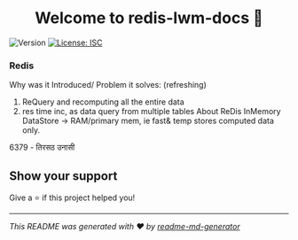 <h1 align="center">Welcome to redis-lwm-docs 👋</h1>
<p>
  <img alt="Version" src="https://img.shields.io/badge/version-1.0.0-blue.svg?cacheSeconds=2592000" />
  <a href="#" target="_blank">
    <img alt="License: ISC" src="https://img.shields.io/badge/License-ISC-yellow.svg" />
  </a>
</p>


<h3>Redis  <img alt="" src="https://imgs.search.brave.com/ThKr1XyWyGEm2nEmicWKw26NzYK4uHhwUb2wQTMYoWU/rs:fit:500:0:0/g:ce/aHR0cHM6Ly93d3cu/bG9nby53aW5lL2Ev/bG9nby9SZWRpcy9S/ZWRpcy1Mb2dvLndp/bmUuc3Zn.svg"  heigfht="50px"/></h3>

Why was it Introduced/ Problem it solves:
(refreshing)
1. ReQuery and recomputing all the entire data
2. res time inc, as data query from multiple tables
About ReDis
InMemory DataStore -> RAM/primary mem, ie fast& temp
stores computed data only.

6379 - तिरसठ उनासी
## Show your support

Give a ⭐️ if this project helped you!

***
_This README was generated with ❤️ by [readme-md-generator](https://github.com/kefranabg/readme-md-generator)_
